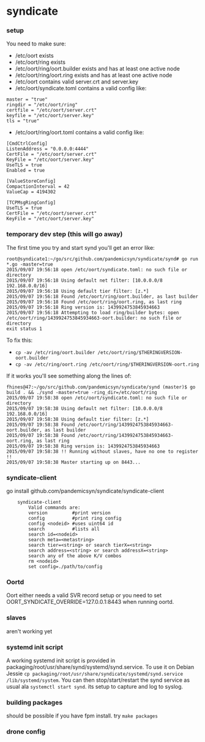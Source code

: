 # syndicate

### setup

You need to make sure:

- /etc/oort exists
- /etc/oort/ring exists
- /etc/oort/ring/oort.builder exists and has at least one active node
- /etc/oort/ring/oort.ring exists and has at least one active node
- /etc/oort contains valid server.crt and server.key
- /etc/oort/syndicate.toml contains a valid config like:
```
master = "true"
ringdir = "/etc/oort/ring"
certfile = "/etc/oort/server.crt"
keyfile = "/etc/oort/server.key"
tls = "true"
```
- /etc/oort/ring/oort.toml contains a valid config like:
```
[CmdCtrlConfig]
ListenAddress = "0.0.0.0:4444"
CertFile = "/etc/oort/server.crt"
KeyFile = "/etc/oort/server.key"
UseTLS = true
Enabled = true

[ValueStoreConfig]
CompactionInterval = 42
ValueCap = 4194302

[TCPMsgRingConfig]
UseTLS = true
CertFile = "/etc/oort/server.crt"
KeyFile = "/etc/oort/server.key"
```

### temporary dev step (this will go away)

The first time you try and start synd you'll get an error like:

```
root@syndicate1:~/go/src/github.com/pandemicsyn/syndicate/synd# go run *.go -master=true 
2015/09/07 19:56:18 open /etc/oort/syndicate.toml: no such file or directory
2015/09/07 19:56:18 Using default net filter: [10.0.0.0/8 192.168.0.0/16]
2015/09/07 19:56:18 Using default tier filter: [z.*]
2015/09/07 19:56:18 Found /etc/oort/ring/oort.builder, as last builder
2015/09/07 19:56:18 Found /etc/oort/ring/oort.ring, as last ring
2015/09/07 19:56:18 Ring version is: 1439924753845934663
2015/09/07 19:56:18 Attempting to load ring/builder bytes: open /etc/oort/ring/1439924753845934663-oort.builder: no such file or directory
exit status 1
```

To fix this: 

- `cp -av /etc/ring/oort.builder /etc/oort/ring/$THERINGVERSION-oort.builder`
- `cp -av /etc/ring/oort.ring /etc/oort/ring/$THERINGVERSION-oort.ring`

If it works you'll see something along the lines of:

```
fhines@47:~/go/src/github.com/pandemicsyn/syndicate/synd (master)$ go build . && ./synd -master=true -ring_dir=/etc/oort/ring
2015/09/07 19:58:38 open /etc/oort/syndicate.toml: no such file or directory
2015/09/07 19:58:38 Using default net filter: [10.0.0.0/8 192.168.0.0/16]
2015/09/07 19:58:38 Using default tier filter: [z.*]
2015/09/07 19:58:38 Found /etc/oort/ring/1439924753845934663-oort.builder, as last builder
2015/09/07 19:58:38 Found /etc/oort/ring/1439924753845934663-oort.ring, as last ring
2015/09/07 19:58:38 Ring version is: 1439924753845934663
2015/09/07 19:58:38 !! Running without slaves, have no one to register !!
2015/09/07 19:58:38 Master starting up on 8443...
```

### syndicate-client

go install github.com/pandemicsyn/syndicate/syndicate-client


```
    syndicate-client
        Valid commands are:
        version         #print version
        config          #print ring config
        config <nodeid> #uses uint64 id
        search          #lists all
        search id=<nodeid>
        search meta=<metastring>
        search tier=<string> or search tierX=<string>
        search address=<string> or search addressX=<string>
        search any of the above K/V combos
        rm <nodeid>
        set config=./path/to/config
```

### Oortd 

Oort either needs a valid SVR record setup or you need to set OORT_SYNDICATE_OVERRIDE=127.0.0.1:8443 when running oortd.

### slaves

aren't working yet

### systemd init script

A working systemd init script is provided in packaging/root/usr/share/synd/systemd/synd.service. To use it
on Debian Jessie `cp packaging/root/usr/share/syndicate/systemd/synd.service /lib/systemd/system`. You can then
stop/start/restart the synd service as usual ala `systemctl start synd`. its setup to capture and log to syslog.

### building packages

should be possible if you have fpm install. try `make packages`

### drone config
